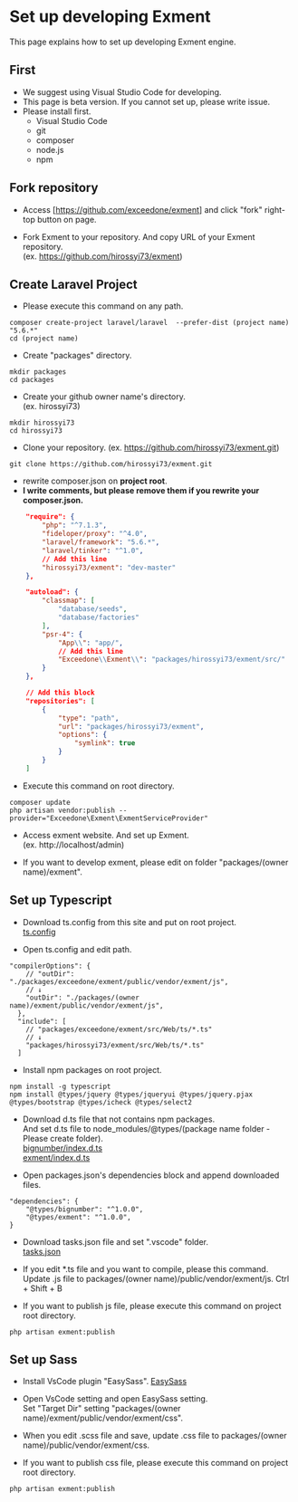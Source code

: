 # Set up developing Exment
This page explains how to set up developing Exment engine.

## First
- We suggest using Visual Studio Code for developing.
- This page is beta version. If you cannot set up, please write issue.
- Please install first.
    - Visual Studio Code
    - git
    - composer
    - node.js
    - npm

## Fork repository
- Access [https://github.com/exceedone/exment] and click "fork" right-top button on page.

- Fork Exment to your repository. And copy URL of your Exment repository.  
(ex. https://github.com/hirossyi73/exment)

## Create Laravel Project
- Please execute this command on any path.

~~~
composer create-project laravel/laravel  --prefer-dist (project name) "5.6.*"
cd (project name)
~~~

- Create "packages" directory.

~~~
mkdir packages
cd packages
~~~

- Create your github owner name's directory.  
(ex. hirossyi73)

~~~
mkdir hirossyi73
cd hirossyi73
~~~

- Clone your repository.
(ex. https://github.com/hirossyi73/exment.git)

~~~
git clone https://github.com/hirossyi73/exment.git
~~~

- rewrite composer.json on **project root**.  
- **I write comments, but please remove them if you rewrite your composer.json.**

~~~ json
    "require": {
        "php": "^7.1.3",
        "fideloper/proxy": "^4.0",
        "laravel/framework": "5.6.*",
        "laravel/tinker": "^1.0",
        // Add this line
        "hirossyi73/exment": "dev-master"
    },

    "autoload": {
        "classmap": [
            "database/seeds",
            "database/factories"
        ],
        "psr-4": {
            "App\\": "app/",
            // Add this line
            "Exceedone\\Exment\\": "packages/hirossyi73/exment/src/"
        }
    },

    // Add this block
    "repositories": [
        {
            "type": "path",
            "url": "packages/hirossyi73/exment",
            "options": {
                "symlink": true
            }
        }
    ]
~~~

- Execute this command on root directory.

~~~
composer update
php artisan vendor:publish --provider="Exceedone\Exment\ExmentServiceProvider"
~~~

- Access exment website. And set up Exment.  
(ex. http://localhost/admin)

- If you want to develop exment, please edit on folder "packages/(owner name)/exment".

## Set up Typescript

- Download ts.config from this site and put on root project.  
[ts.config](https://exment.net/downloads/develop/tsconfig.json)

- Open ts.config and edit path.

~~~
"compilerOptions": {
    // "outDir": "./packages/exceedone/exment/public/vendor/exment/js",
    // ↓
    "outDir": "./packages/(owner name)/exment/public/vendor/exment/js",
  },
  "include": [
    // "packages/exceedone/exment/src/Web/ts/*.ts"
    // ↓
    "packages/hirossyi73/exment/src/Web/ts/*.ts"
  ]
~~~

- Install npm packages on root project.  

~~~
npm install -g typescript
npm install @types/jquery @types/jqueryui @types/jquery.pjax @types/bootstrap @types/icheck @types/select2
~~~

- Download d.ts file that not contains npm packages.  
And set d.ts file to node_modules/@types/(package name folder - Please create folder).  
[bignumber/index.d.ts](https://exment.net/downloads/develop/bignumber/index.d.ts)  
[exment/index.d.ts](https://exment.net/downloads/develop/exment/index.d.ts)

- Open packages.json's dependencies block and append downloaded files.

~~~
"dependencies": {
    "@types/bignumber": "^1.0.0",
    "@types/exment": "^1.0.0",
}
~~~

- Download tasks.json file and set ".vscode" folder.  
[tasks.json](https://exment.net/downloads/develop/.vscode/tasks.json)

- If you edit *.ts file and you want to compile, please this command.  Update .js file to packages/(owner name)/public/vendor/exment/js.
Ctrl + Shift + B

- If you want to publish js file, please execute this command on project root directory.

~~~
php artisan exment:publish
~~~

## Set up Sass

- Install VsCode plugin "EasySass".
[EasySass](https://marketplace.visualstudio.com/items?itemName=spook.easysass)

- Open VsCode setting and open EasySass setting.  
Set "Target Dir" setting "packages/(owner name)/exment/public/vendor/exment/css".  

- When you edit .scss file and save, update .css file to packages/(owner name)/public/vendor/exment/css.

- If you want to publish css file, please execute this command on project root directory.

~~~
php artisan exment:publish
~~~

